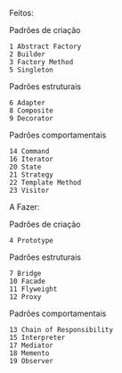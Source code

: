 Feitos:

Padrões de criação

	1 Abstract Factory
	2 Builder
	3 Factory Method
	5 Singleton

Padrões estruturais

	6 Adapter
	8 Composite
	9 Decorator

Padrões comportamentais

	14 Command
	16 Iterator
	20 State
	21 Strategy
	22 Template Method
	23 Visitor

A Fazer:

Padrões de criação

	4 Prototype

Padrões estruturais

	7 Bridge
	10 Facade
	11 Flyweight	
	12 Proxy

Padrões comportamentais

	13 Chain of Responsibility
	15 Interpreter
	17 Mediator
	18 Memento
	19 Observer
